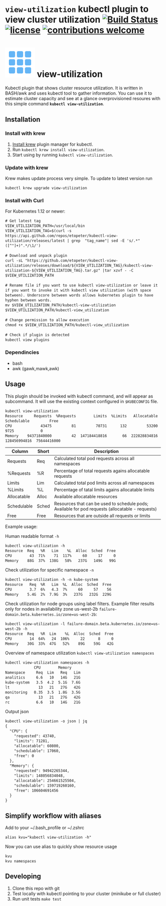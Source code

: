 # `view-utilization` kubectl plugin to view cluster utilization [![Build Status](https://travis-ci.org/etopeter/kubectl-view-utilization.svg?branch=master)](https://travis-ci.org/etopeter/kubectl-view-utilization) [![license](https://img.shields.io/github/license/etopeter/kubectl-view-utilization.svg)](https://github.com/etopeter/kubectl-view-utilization/blob/master/LICENSE) [![contributions welcome](https://img.shields.io/badge/contributions-welcome-brightgreen.svg?style=flat)](https://github.com/etopeter/kubectl-view-utilization/issues)

# <img src="static/view-utilization.png" alt="view-utilization" width=96> view-utilization
Kubectl plugin that shows cluster resource utilization. It is written in BASH/awk and uses kubectl tool to gather information.
You can use it to estimate cluster capacity and see at a glance overprovisioned resoures with this simple command **`kubectl view-utilization`**.

## Installation

### Install with krew
1. [Install krew](https://github.com/GoogleContainerTools/krew) plugin manager for kubectl.
2. Run `kubectl krew install view-utilization`.
3. Start using by running `kubectl view-utilization`.

### Update with krew

Krew makes update process very simple. To update to latest version run

```shell
kubectl krew upgrade view-utilization
```

### Install with Curl
For Kubernetes 1.12 or newer:
```shell
# Get latest tag
VIEW_UTILIZATION_PATH=/usr/local/bin
VIEW_UTILIZATION_TAG=$(curl -s https://api.github.com/repos/etopeter/kubectl-view-utilization/releases/latest | grep  "tag_name"| sed -E 's/.*"([^"]+)".*/\1/')

# Download and unpack plugin
curl -sL "https://github.com/etopeter/kubectl-view-utilization/releases/download/${VIEW_UTILIZATION_TAG}/kubectl-view-utilization-${VIEW_UTILIZATION_TAG}.tar.gz" |tar xzvf - -C $VIEW_UTILIZATION_PATH

# Rename file if you want to use kubectl view-utilization or leave it if you want to invoke it with kubectl view utilization (with space between). Underscore between words allows kubernetes plugin to have hyphen between words.
mv $VIEW_UTILIZATION_PATH/kubectl-view-utilization $VIEW_UTILIZATION_PATH/kubectl-view_utilization

# Change permission to allow execution
chmod +x $VIEW_UTILIZATION_PATH/kubectl-view_utilization

# Check if plugin is detected
kubectl view plugins
```

### Dependincies

- bash
- awk (gawk,mawk,awk)


## Usage
This plugin should be invoked with kubectl command, and will appear as subcommand. It will use the existing context configured in `$KUBECONFIG` file.

```shell
kubectl view-utilization                          
Resource     Requests  %Requests        Limits  %Limits   Allocatable   Schedulable         Free
CPU             43475         81         70731      132         53200          9725            0
Memory    94371840000         42  147184418816       66  222828834816  128456994816  75644416000
```

| Column      | Short | Description |
|-------------|-------|-------------|
| Requests    | Req   | Calculated total pod requests across all namespaces |
| %Requests   | %R    | Percentage of total requests agains allocatable requests |
| Limits      | Lim   | Calculated total pod limits across all namespaces  |
| %Limits     | %L    | Percentage of tatal limits agains allocatable limits |
| Allocatable | Alloc | Available allocatable resources |
| Schedulable | Sched | Resources that can be used to schedule pods; Available for pod requests (allocatable - requests) |
| Free        | Free  | Resources that are outside all requests or limits |


Example usage:

Human readable format `-h`
```shell
kubectl view-utilization -h
Resource  Req   %R   Lim    %L  Alloc  Sched  Free
CPU        43  71%    71  117%     60     17     0
Memory    88G  37%  138G   58%   237G   149G   99G
```
Check utilization for specific namespace `-n`

```shell
kubectl view-utilization -h -n kube-system
Resource   Req  %R   Lim  %L  Alloc  Sched  Free
CPU        3.7  6%   4.3  7%     60     57    56
Memory    5.4G  2%  7.9G  3%   237G   232G  229G
```

Check utilization for node groups using label filters.
Example filter results only for nodes in availability zone us-west-2b `failure-domain.beta.kubernetes.io/zone=us-west-2b`:

```shell
kubectl view-utilization -l failure-domain.beta.kubernetes.io/zone=us-west-2b -h
Resource  Req   %R  Lim    %L  Alloc  Sched  Free
CPU        14  64%   24  106%     22      8     0
Memory    30G  33%  47G   52%    89G    59G   42G
```

Overview of namespace utilization `kubectl view-utilization namespaces`
```shell
kubectl view-utilization namespaces -h
             CPU        Memory      
Namespace     Req  Lim   Req   Lim
analitics     6.6   10   14G   21G
kube-system   3.5  4.2  5.1G  7.6G
lt             13   21   27G   42G
monitoring   0.35  3.5  1.8G  3.5G
qa             13   21   27G   42G
rc            6.6   10   14G   21G
```

Output json
```shell
kubectl view-utilization -o json | jq
{
  "CPU": {
    "requested": 43740,
    "limits": 71281,
    "allocatable": 60800,
    "schedulable": 17060,
    "free": 0
  },
  "Memory": {
    "requested": 94942265344,
    "limits": 148056834048,
    "allocatable": 254661525504,
    "schedulable": 159719260160,
    "free": 106604691456
  }
}
```

## Simplify workflow with aliases

Add to your ~/.bash_profile or ~/.zshrc

```shell
alias kvu="kubectl view-utilization -h"
```

Now you can use alias to quickly show resource usage

```shell
kvu
kvu namespaces
```
## Developing

1. Clone this repo with git
2. Test locally with kubectl pointing to your cluster (minikube or full cluster)
3. Run unit tests `make test`
